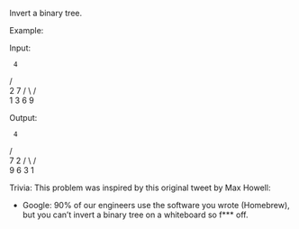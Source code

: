 Invert a binary tree.

Example:

Input:

     4
   /   \
  2     7
 / \   / \
1   3 6   9

Output:

     4
   /   \
  7     2
 / \   / \
9   6 3   1

Trivia:
This problem was inspired by this original tweet by Max Howell:
 - Google: 90% of our engineers use the software you wrote (Homebrew), but you can’t invert a binary tree on a whiteboard so f*** off.
